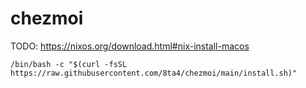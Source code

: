 # chezmoi
TODO: https://nixos.org/download.html#nix-install-macos
```
/bin/bash -c "$(curl -fsSL https://raw.githubusercontent.com/8ta4/chezmoi/main/install.sh)"
```

